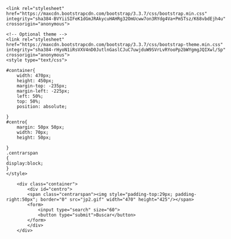 <!DOCTYPE html>

<div style="width:600px; position: relative; margin-left: auto; margin-right: auto;">
<html lang="en">

<head>
<meta charset="UTF-8">
<title> Reto 1</title>
<meta name="viewport" content="width=device-width, user-scalable=no, initial-scale=1.0, maximum-scale=1.0, minimum-scale=1.0">
	<!-- Latest compiled and minified CSS -->
	
	<link rel="stylesheet" href="https://maxcdn.bootstrapcdn.com/bootstrap/3.3.7/css/bootstrap.min.css" integrity="sha384-BVYiiSIFeK1dGmJRAkycuHAHRg32OmUcww7on3RYdg4Va+PmSTsz/K68vbdEjh4u" crossorigin="anonymous">

	<!-- Optional theme -->
	<link rel="stylesheet" href="https://maxcdn.bootstrapcdn.com/bootstrap/3.3.7/css/bootstrap-theme.min.css" integrity="sha384-rHyoN1iRsVXV4nD0JutlnGaslCJuC7uwjduW9SVrLvRYooPp2bWYgmgJQIXwl/Sp" crossorigin="anonymous">
	<style type="text/css">

	#container{
		width: 470px;
		height: 450px;
		margin-top: -235px;
		margin-left: -225px;
		left: 50%;
		top: 50%;
		position: absolute;

	}
	#centro{
		margin: 50px 50px;
		width: 70px;
		height: 50px;

	}
	.centrarspan 
	{
	display:block;
	}
	</style>
	
</head>
<body>
		
		<div class="container">
			<div id="centro">
			<span class="centrarspan"><img style="padding-top:29px; padding-right:50px"; border="0" src="jp2.gif" width="470" height="425"/></span>
			<form>
				<input type="search" size="60">
				<button type="submit">Buscar</button>
			</form>
			</div>
		</div>
			
</body>
</html>

